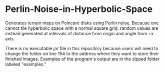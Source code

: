 # Perlin-Noise-in-Hyperbolic-Space

  Generates terrain maps on Poincaré disks using Perlin noise. Because one cannot tile hyperbolic space with a normal square grid, random values are instead generated at intervals of distance from origin and angle from +x axis.
  
  
  There is no executable jar file in this repository because users will need to change the folder on line 154 to the address where they want to store their finished images. Examples of the program's output are in the zipped folder labeled "examples."
